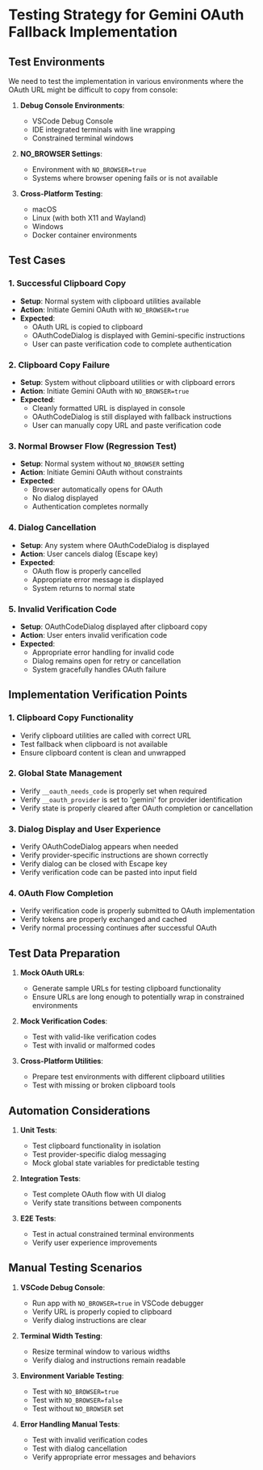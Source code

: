 # Testing Strategy for Gemini OAuth Fallback Implementation

## Test Environments

We need to test the implementation in various environments where the OAuth URL might be difficult to copy from console:

1. **Debug Console Environments**:
   - VSCode Debug Console
   - IDE integrated terminals with line wrapping
   - Constrained terminal windows

2. **NO_BROWSER Settings**:
   - Environment with `NO_BROWSER=true`
   - Systems where browser opening fails or is not available

3. **Cross-Platform Testing**:
   - macOS
   - Linux (with both X11 and Wayland)
   - Windows
   - Docker container environments

## Test Cases

### 1. Successful Clipboard Copy
- **Setup**: Normal system with clipboard utilities available
- **Action**: Initiate Gemini OAuth with `NO_BROWSER=true`
- **Expected**: 
  - OAuth URL is copied to clipboard
  - OAuthCodeDialog is displayed with Gemini-specific instructions
  - User can paste verification code to complete authentication

### 2. Clipboard Copy Failure
- **Setup**: System without clipboard utilities or with clipboard errors
- **Action**: Initiate Gemini OAuth with `NO_BROWSER=true`
- **Expected**:
  - Cleanly formatted URL is displayed in console
  - OAuthCodeDialog is still displayed with fallback instructions
  - User can manually copy URL and paste verification code

### 3. Normal Browser Flow (Regression Test)
- **Setup**: Normal system without `NO_BROWSER` setting
- **Action**: Initiate Gemini OAuth without constraints
- **Expected**:
  - Browser automatically opens for OAuth
  - No dialog displayed
  - Authentication completes normally

### 4. Dialog Cancellation
- **Setup**: Any system where OAuthCodeDialog is displayed
- **Action**: User cancels dialog (Escape key)
- **Expected**:
  - OAuth flow is properly cancelled
  - Appropriate error message is displayed
  - System returns to normal state

### 5. Invalid Verification Code
- **Setup**: OAuthCodeDialog displayed after clipboard copy
- **Action**: User enters invalid verification code
- **Expected**:
  - Appropriate error handling for invalid code
  - Dialog remains open for retry or cancellation
  - System gracefully handles OAuth failure

## Implementation Verification Points

### 1. Clipboard Copy Functionality
- Verify clipboard utilities are called with correct URL
- Test fallback when clipboard is not available
- Ensure clipboard content is clean and unwrapped

### 2. Global State Management
- Verify `__oauth_needs_code` is properly set when required
- Verify `__oauth_provider` is set to 'gemini' for provider identification
- Verify state is properly cleared after OAuth completion or cancellation

### 3. Dialog Display and User Experience
- Verify OAuthCodeDialog appears when needed
- Verify provider-specific instructions are shown correctly
- Verify dialog can be closed with Escape key
- Verify verification code can be pasted into input field

### 4. OAuth Flow Completion
- Verify verification code is properly submitted to OAuth implementation
- Verify tokens are properly exchanged and cached
- Verify normal processing continues after successful OAuth

## Test Data Preparation

1. **Mock OAuth URLs**:
   - Generate sample URLs for testing clipboard functionality
   - Ensure URLs are long enough to potentially wrap in constrained environments

2. **Mock Verification Codes**:
   - Test with valid-like verification codes
   - Test with invalid or malformed codes

3. **Cross-Platform Utilities**:
   - Prepare test environments with different clipboard utilities
   - Test with missing or broken clipboard tools

## Automation Considerations

1. **Unit Tests**:
   - Test clipboard functionality in isolation
   - Test provider-specific dialog messaging
   - Mock global state variables for predictable testing

2. **Integration Tests**:
   - Test complete OAuth flow with UI dialog
   - Verify state transitions between components

3. **E2E Tests**:
   - Test in actual constrained terminal environments
   - Verify user experience improvements

## Manual Testing Scenarios

1. **VSCode Debug Console**:
   - Run app with `NO_BROWSER=true` in VSCode debugger
   - Verify URL is properly copied to clipboard
   - Verify dialog instructions are clear

2. **Terminal Width Testing**:
   - Resize terminal window to various widths
   - Verify dialog and instructions remain readable

3. **Environment Variable Testing**:
   - Test with `NO_BROWSER=true`
   - Test with `NO_BROWSER=false`
   - Test without `NO_BROWSER` set

4. **Error Handling Manual Tests**:
   - Test with invalid verification codes
   - Test with dialog cancellation
   - Verify appropriate error messages and behaviors